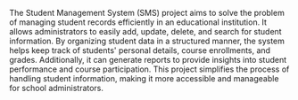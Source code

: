The Student Management System (SMS) project aims to solve the problem of managing student records efficiently in an educational institution. 
It allows administrators to easily add, update, delete, and search for student information. By organizing student data in a structured manner, 
the system helps keep track of students' personal details, course enrollments, and grades. Additionally, it can generate reports to provide insights 
into student performance and course participation. This project simplifies the process of handling student information, making it more accessible and 
manageable for school administrators.
